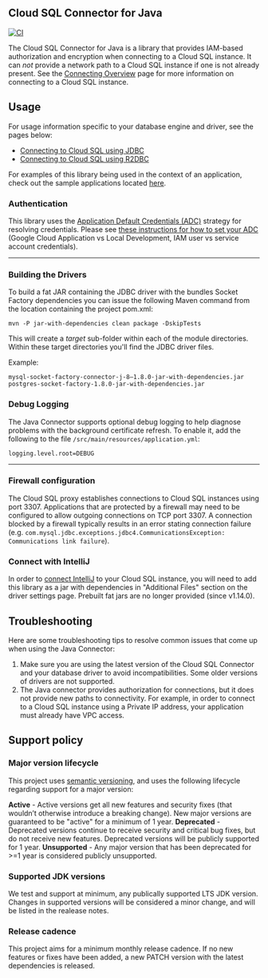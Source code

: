 ## Cloud SQL Connector for Java

[![CI][ci-badge]][ci-build]

[ci-badge]: https://github.com/GoogleCloudPlatform/cloud-sql-jdbc-socket-factory/actions/workflows/tests.yml/badge.svg?event=push
[ci-build]: https://github.com/GoogleCloudPlatform/cloud-sql-jdbc-socket-factory/actions/workflows/tests.yml?query=event%3Apush+branch%3Amain

The Cloud SQL Connector for Java is a library that provides IAM-based authorization and encryption when connecting to a Cloud SQL instance. It can *not* provide a network path to a Cloud SQL instance if one is not already present.  See the [Connecting Overview](https://cloud.google.com/sql/docs/mysql/connect-overview) page for more information on connecting to a Cloud SQL instance.

## Usage
For usage information specific to your database engine and driver, see the pages below:

* [Connecting to Cloud SQL using JDBC](docs/jdbc.md)
* [Connecting to Cloud SQL using R2DBC](docs/r2dbc.md)

For examples of this library being used in the context of an application, check out the sample applications located 
[here](https://github.com/GoogleCloudPlatform/java-docs-samples/tree/master/cloud-sql).

### Authentication

This library uses the [Application Default Credentials (ADC)][adc] strategy for
resolving credentials. Please see [these instructions for how to set your ADC][set-adc]
(Google Cloud Application vs Local Development, IAM user vs service account credentials).

[adc]: https://cloud.google.com/docs/authentication#adc
[set-adc]: https://cloud.google.com/docs/authentication/provide-credentials-adc
---

### Building the Drivers
To build a fat JAR containing the JDBC driver with the bundles Socket Factory dependencies you can issue the following Maven command from the location containing the project pom.xml:

```mvn -P jar-with-dependencies clean package -DskipTests```

This will create a *target* sub-folder within each of the module directories. Within these target directories you'll find the JDBC driver files.

Example:
```
mysql-socket-factory-connector-j-8–1.8.0-jar-with-dependencies.jar
postgres-socket-factory-1.8.0-jar-with-dependencies.jar
```

### Debug Logging

The Java Connector supports optional debug logging to help diagnose problems with
the background certificate refresh. To enable it, add the following to the file
`/src/main/resources/application.yml`:

```
logging.level.root=DEBUG
```

---

### Firewall configuration

The Cloud SQL proxy establishes connections to Cloud SQL instances using port 3307. Applications 
that are protected by a firewall may need to be configured to allow outgoing connections on TCP port
3307. A connection blocked by a firewall typically results in an error stating connection failure 
(e.g. `com.mysql.jdbc.exceptions.jdbc4.CommunicationsException: Communications link failure`).

### Connect with IntelliJ
 
In order to [connect IntelliJ](https://www.jetbrains.com/help/datagrip/connect-to-google-cloud-sql-instances.html) 
to your Cloud SQL instance, you will need to add this library as a jar with dependencies in
"Additional Files" section on the driver settings page. Prebuilt fat jars are no longer provided (since v1.14.0).
 
## Troubleshooting

Here are some troubleshooting tips to resolve common issues that come up when using the Java Connector:

1. Make sure you are using the latest version of the Cloud SQL Connector and your database driver to avoid incompatibilities. Some older versions of drivers are not supported.
1. The Java connector provides authorization for connections, but it does not provide new paths to connectivity. For example, in order to connect to a Cloud SQL instance using a Private IP address, your application must already have VPC access. 

## Support policy

### Major version lifecycle
This project uses [semantic versioning](https://semver.org/), and uses the
following lifecycle regarding support for a major version:

**Active** - Active versions get all new features and security fixes (that
wouldn’t otherwise introduce a breaking change). New major versions are
guaranteed to be "active" for a minimum of 1 year.
**Deprecated** - Deprecated versions continue to receive security and critical
bug fixes, but do not receive new features. Deprecated versions will be publicly
supported for 1 year.
**Unsupported** - Any major version that has been deprecated for >=1 year is
considered publicly unsupported.

### Supported JDK versions

We test and support at minimum, any publically supported LTS JDK version.
Changes in supported versions will be considered a minor change, and will be
listed in the realease notes.

### Release cadence
This project aims for a minimum monthly release cadence. If no new
features or fixes have been added, a new PATCH version with the latest
dependencies is released.
